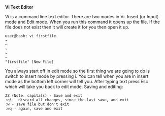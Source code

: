 **Vi Text Editor**

Vi is a command line text editor. There are two modes in Vi. Insert (or Input) mode and Edit mode. When you run this command it opens up the file. If the file does not exist then it will create it for you then open it up.

    user@bash: vi firstfile
    ~
    ~
    ~
    ~
    ~
    "firstfile" [New File]

You always start off in edit mode so the first thing we are going to do is switch to insert mode by pressing i. You can tell when you are in insert mode as the bottom left corner will tell you. After typing text press Esc which will take you back to edit mode. Saving and editing:
    
    ZZ (Note: capitals) - Save and exit
    :q! - discard all changes, since the last save, and exit
    :w - save file but don't exit
    :wq - again, save and exit
